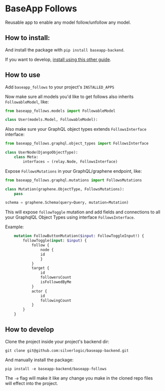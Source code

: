 # BaseApp Follows

Reusable app to enable any model follow/unfollow any model.


## How to install:

And install the package with `pip install baseapp-backend`.

If you want to develop, [install using this other guide](#how-to-develop).

## How to use

Add `baseapp_follows` to your project's `INSTALLED_APPS`

Now make sure all models you'd like to get follows also inherits `FollowableModel`, like:

```python
from baseapp_follows.models import FollowableModel

class User(models.Model, FollowableModel):
```

Also make sure your GraphQL object types extends `FollowsInterface` interface:

```python
from baseapp_follows.graphql.object_types import FollowsInterface

class UserNode(DjangoObjectType):
    class Meta:
        interfaces = (relay.Node, FollowsInterface)
```

Expose `FollowsMutations` in your GraphQL/graphene endpoint, like:

```python
from baseapp_follows.graphql.mutations import FollowsMutations

class Mutation(graphene.ObjectType, FollowsMutations):
    pass

schema = graphene.Schema(query=Query, mutation=Mutation)
```

This will expose `followToggle` mutation and add fields and connections to all your GraphqlQL Object Types using interface `FollowsInterface`.

Example:

```graphql
    mutation FollowButtonMutation($input: FollowToggleInput!) {
        followToggle(input: $input) {
            follow {
                node {
                id
                }
            }
            target {
                id
                followersCount
                isFollowedByMe
            }
            actor {
                id
                followingCount
            }
        }
    }
```

## How to develop

Clone the project inside your project's backend dir:

```
git clone git@github.com:silverlogic/baseapp-backend.git
```

And manually install the package:

```
pip install -e baseapp-backend/baseapp-follows
```

The `-e` flag will make it like any change you make in the cloned repo files will effect into the project.